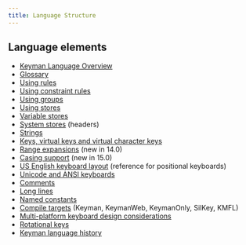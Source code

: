 ```yaml
---
title: Language Structure
---
```


## Language elements

* [Keyman Language Overview](overview)
* [Glossary](glossary)
* [Using rules](rules)
* [Using constraint rules](constraints)
* [Using groups](groups)
* [Using stores](stores)
* [Variable stores](variable-stores)
* [System stores](headers) (headers)
* [Strings](strings)
* [Keys, virtual keys and virtual character keys](virtual-keys)
* [Range expansions](expansions) (new in 14.0)
* [Casing support](casing-support) (new in 15.0)
* [US English keyboard layout](us-english) (reference for positional keyboards)
* [Unicode and ANSI keyboards](unicode)
* [Comments](comments)
* [Long lines](long-lines)
* [Named constants](constants)
* [Compile targets](compile-targets) (Keyman, KeymanWeb, KeymanOnly, SilKey, KMFL)
* [Multi-platform keyboard design considerations](multi-platform)
* [Rotational keys](rota-keys)
* [Keyman language history](history)